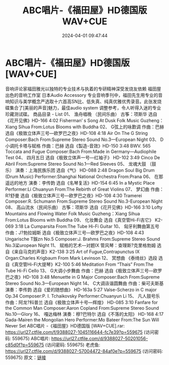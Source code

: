 ﻿---
title: ABC唱片-《福田屋》HD德国版WAV+CUE
date: 2024-04-01 09:47:44
categories: 古典音乐、新世纪、纯音雅乐
tags: 纯音雅乐
---
# ABC唱片-《福田屋》HD德国版[WAV+CUE]

音响评论家福田雅光以独特的专业技术与执着的专研精神深受发烧友依赖
福田屋出色的音响工作室
日本Audio Accessory
专业音响季刊中，福田先生用专业的音响知识与美学概念严选取十六首高SN比、低失真、纯真优雅优秀录音。此张发烧碟集合了[美丽的声音]魅力，最佳audio
system 调整参考，令人听得入迷的专业珍藏测试碟。
商品目录 - List
01、 渔舟唱晚 （民间乐曲） 古筝：项斯华 选自《花开见佛》HD-166 4:02
Fisherman’ s Song At Dusk Folk Music
Guzheng：Xiang Sihua From:Lotus Blooms with
Buddha
02、 G弦上的咏歎调 作曲：巴赫 选自《极致立体声三号—欧罗巴之夜》HD-108 4:18
Air On The G String Composer:Bach From:Supreme Stereo Sound
No.3—European Night
03、 D小调托卡塔与赋格 作曲：巴赫 选自《製造-音效》HD-150
3:48
BWV. 565 Toccata and Fugue Composer:Bach
From:Made in Germany—Audiophile
Test
04、 四月五日 选自《极致立体声一号—红袖子》 HD-102 3:49
Cinco De Abril From:Supreme Stereo Sound
No.1—Red Sleeves
05、 龙魂大鼓 （鼓乐） 演奏：上海民族乐团 选自《气》 HD-088 2:48
Dragon Soul Big Drum (Drum Music)
Performer:Shanghai National Orchestra
From:Prana
06、 在那遥远的地方 演奏：李传韵 选自《名琴复活》HD-154 6:45
In a Mystic Place Performer:Li Chuanyun
From:The Rebirth of Great
Violins
07、 梦幻曲 作曲：R?舒曼 选自《极致立体声三号—欧罗巴之夜》HD-108
4:30
Tramerei Composer:R. Schumann From:Supreme
Stereo Sound No.3-European
Night
08、 高山流水（民间乐曲） 古筝：项斯华 选自《花开见佛》HD-166 3:10
Lofty Mountains and Flowing Water Folk Music
Guzheng：Xiang Sihua From:Lotus Blooms with
Buddha
09、 化妆舞会 选自《真空管Hi-Fi吉它》 K2-069 3:18
La Cumparsita From:The Tube Hi-Fi
Guitar
10、 匈牙利舞曲第五号 作曲：J?勃拉姆斯 选自《极致立体声三号—欧罗巴之夜》HD-108
4:43
Ungarische T鋘zn No.5 Composer:J. Brahms
From:Supreme Stereo Sound No.3桬uropean
Night
11、 赋格的艺术—对题IX 管风琴：查理斯?克里格勃姆 选自《来自马克的声音》K2-138
3:25
Art of Fugue,Contrapunctus IX Organ:Charles
Krigbaum From Mark Levinson
12、 冥想曲 《泰绮丝》选段 选自《真空管Hi-Fi大提琴》K2-100 5:46
Meditation From “Thais” From:The Tube Hi-Fi
Cello
13、 G大调小步舞曲 作曲：巴赫 选自《极致立体声三号—欧罗巴之夜》HD-108
3:48
Menuette in G Major Composer:Bach From:Supreme
Stereo Sound No.3—European
Night
14、 C大调诙谐圆舞曲 作曲：柴可夫斯基 演奏：李传韵 选自《爱的随想曲》 HD-163a
5:27
Valse-Scherzo in C major Op.34 Composer:P. I.
Tchaikovsky Performer:Chuanyun
Li
15、 凡人鼓号乐 作曲：阿龙?科普兰 选自《极致立体声十号—辉煌》 HD-085
3:10
Fanfare for the Common Man Composer:Aaron
Copland From:Supreme Stereo Sound
No.10—Glory
16、 嘎达梅林 演奏：穆?巴特尔 选自《不落的太阳》 HD-168 4:17
Gada-Mairen the Mongolian Hero Performer:Mo
Bateer From:The Sun Will Never Set
ABC唱片 -《福田屋》HD德国版 [WAV+CUE].rar: https://url27.ctfile.com/f/9388027-1045116644-fc7e39?p=559675
(访问密码: 559675)
ABC唱片: https://url27.ctfile.com/d/9388027-50201056-c85d0f?p=559675
(访问密码: 559675)
老虎鱼: https://url27.ctfile.com/d/9388027-57004472-84af0e?p=559675
(访问密码: 559675)
原文：[链接](https://blog.sina.com.cn/s/blog_1647c7e76010314xv.html)